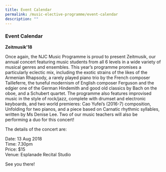 ```yaml
---
title: Event Calendar
permalink: /music-elective-programme/event-calendar
description: ""
---
```

### Event Calendar

**Zeitmusik’18**

Once again, the NJC Music Programme is proud to present Zeitmusik, our annual concert featuring music students from all 6 levels in a wide variety of musical genres and ensembles. This year’s programme promises a particularly eclectic mix, including the exotic strains of the likes of the Armenian Rhapsody, a rarely played piano trio by the French composer Tailleferre, the tuneful modernism of English composer Ferguson and the edgier one of the German Hindemith and good old classics by Bach on the oboe, and a Schubert quartet. The programme also features improvised music in the style of rock/jazz, complete with drumset and electronic keyboards, and two world premieres: Cao Yufei’s (2016-7) composition, Unfolding for two pianos, and a piece based on Carnatic rhythmic syllables, written by Ms Denise Lee. Two of our music teachers will also be performing a duo for this concert!

The details of the concert are:

Date: 13 Aug 2018  
Time: 7.30pm  
Price: $15  
Venue: Esplanade Recital Studio

See you there!
